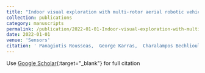 ```yaml
---
title: "Indoor visual exploration with multi-rotor aerial robotic vehicles"
collection: publications
category: manuscripts
permalink: /publication/2022-01-01-Indoor-visual-exploration-with-multi-rotor-aerial-robotic-vehicles
date: 2022-01-01
venue: 'Sensors'
citation: ' Panagiotis Rousseas,  George Karras,  Charalampos Bechlioulis,  Kostas Kyriakopoulos, &quot;Indoor visual exploration with multi-rotor aerial robotic vehicles.&quot; Sensors, 2022.'
---
```

Use [Google Scholar](https://scholar.google.com/scholar?q=Indoor+visual+exploration+with+multi+rotor+aerial+robotic+vehicles){:target="_blank"} for full citation